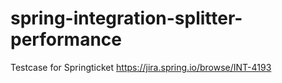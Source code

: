 # spring-integration-splitter-performance

Testcase for Springticket https://jira.spring.io/browse/INT-4193
